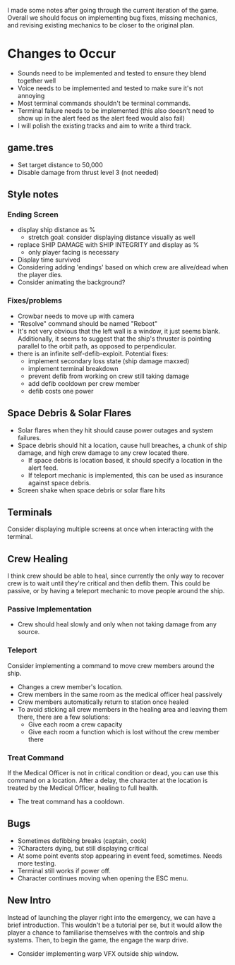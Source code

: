 I made some notes after going through the current iteration of the game.
Overall we should focus on implementing bug fixes, missing mechanics, and revising existing mechanics to be closer to the original plan.
# Changes to Occur
- Sounds need to be implemented and tested to ensure they blend together well
- Voice needs to be implemented and tested to make sure it's not annoying
- Most terminal commands shouldn't be terminal commands.
- Terminal failure needs to be implemented (this also doesn't need to show up in the alert feed as the alert feed would also fail)
- I will polish the existing tracks and aim to write a third track.
## game.tres
- Set target distance to 50,000
- Disable damage from thrust level 3 (not needed)
## Style notes
### Ending Screen
- display ship distance as %
	- stretch goal: consider displaying distance visually as well
- replace SHIP DAMAGE with SHIP INTEGRITY and display as %
	- only player facing is necessary
- Display time survived
- Considering adding 'endings' based on which crew are alive/dead when the player dies.
- Consider animating the background?
### Fixes/problems
- Crowbar needs to move up with camera
- "Resolve" command should be named "Reboot"
- It's not very obvious that the left wall is a window, it just seems blank. Additionally, it seems to suggest that the ship's thruster is pointing parallel to the orbit path, as opposed to perpendicular.
- there is an infinite self-defib-exploit. Potential fixes:
	- implement secondary loss state (ship damage maxxed)
	- implement terminal breakdown
	- prevent defib from working on crew still taking damage
	- add defib cooldown per crew member
	- defib costs one power

## Space Debris & Solar Flares
- Solar flares when they hit should cause power outages and system failures.
- Space debris should hit a location, cause hull breaches, a chunk of ship damage, and high crew damage to any crew located there.
	- If space debris is location based, it should specify a location in the alert feed.
	- If teleport mechanic is implemented, this can be used as insurance against space debris.
- Screen shake when space debris or solar flare hits
## Terminals
Consider displaying multiple screens at once when interacting with the terminal.
## Crew Healing
I think crew should be able to heal, since currently the only way to recover crew is to wait until they're critical and then defib them. This could be passive, or by having a teleport mechanic to move people around the ship.
### Passive Implementation
- Crew should heal slowly and only when not taking damage from any source.
### Teleport
Consider implementing a command to move crew members around the ship.
- Changes a crew member's location.
- Crew members in the same room as the medical officer heal passively
- Crew members automatically return to station once healed
- To avoid sticking all crew members in the healing area and leaving them there, there are a few solutions:
	- Give each room a crew capacity
	- Give each room a function which is lost without the crew member there

### Treat Command
If the Medical Officer is not in critical condition or dead, you can use this command on a location. After a delay, the character at the location is treated by the Medical Officer, healing to full health.
- The treat command has a cooldown.


## Bugs
- Sometimes defibbing breaks (captain, cook)
- ?Characters dying, but still displaying critical
- At some point events stop appearing in event feed, sometimes. Needs more testing.
- Terminal still works if power off.
- Character continues moving when opening the ESC menu.

## New Intro
Instead of launching the player right into the emergency, we can have a brief introduction.
This wouldn't be a tutorial per se, but it would allow the player a chance to familiarise themselves with the controls and ship systems.
Then, to begin the game, the engage the warp drive.
- Consider implementing warp VFX outside ship window.

